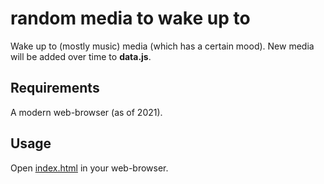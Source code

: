 # random media to wake up to

Wake up to (mostly music) media (which has a certain mood).
New media will be added over time to **data.js**.


## Requirements

A modern web-browser (as of 2021).


## Usage

Open [index.html](https://etrusci-org.github.io/random-media-to-wake-up-to) in your web-browser.
